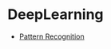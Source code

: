 # DeepLearning

* [Pattern Recognition](https://github.com/iraihankabir/DeepLearning/tree/master/Pattern%20Recognition)
